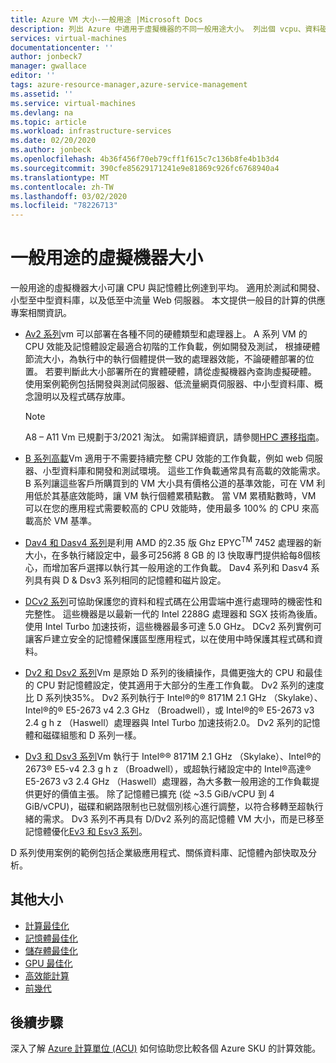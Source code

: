 ```yaml
---
title: Azure VM 大小-一般用途 |Microsoft Docs
description: 列出 Azure 中適用于虛擬機器的不同一般用途大小。 列出個 vcpu、資料磁片和 Nic 數目的相關資訊，以及此系列中大小的儲存體輸送量和網路頻寬。
services: virtual-machines
documentationcenter: ''
author: jonbeck7
manager: gwallace
editor: ''
tags: azure-resource-manager,azure-service-management
ms.assetid: ''
ms.service: virtual-machines
ms.devlang: na
ms.topic: article
ms.workload: infrastructure-services
ms.date: 02/20/2020
ms.author: jonbeck
ms.openlocfilehash: 4b36f456f70eb79cff1f615c7c136b8fe4b1b3d4
ms.sourcegitcommit: 390cfe85629171241e9e81869c926fc6768940a4
ms.translationtype: MT
ms.contentlocale: zh-TW
ms.lasthandoff: 03/02/2020
ms.locfileid: "78226713"
---
```

# <a name="general-purpose-virtual-machine-sizes"></a>一般用途的虛擬機器大小

一般用途的虛擬機器大小可讓 CPU 與記憶體比例達到平均。 適用於測試和開發、小型至中型資料庫，以及低至中流量 Web 伺服器。 本文提供一般目的計算的供應專案相關資訊。

- [Av2 系列](av2-series.md)vm 可以部署在各種不同的硬體類型和處理器上。 A 系列 VM 的 CPU 效能及記憶體設定最適合初階的工作負載，例如開發及測試， 根據硬體節流大小，為執行中的執行個體提供一致的處理器效能，不論硬體部署的位置。 若要判斷此大小部署所在的實體硬體，請從虛擬機器內查詢虛擬硬體。 使用案例範例包括開發與測試伺服器、低流量網頁伺服器、中小型資料庫、概念證明以及程式碼存放庫。

  > [!NOTE]
  > A8 – A11 Vm 已規劃于3/2021 淘汰。 如需詳細資訊，請參閱[HPC 遷移指南](https://azure.microsoft.com/resources/hpc-migration-guide/)。

- [B 系列高載](sizes-b-series-burstable.md)Vm 適用于不需要持續完整 CPU 效能的工作負載，例如 web 伺服器、小型資料庫和開發和測試環境。 這些工作負載通常具有高載的效能需求。 B 系列讓這些客戶所購買到的 VM 大小具有價格公道的基準效能，可在 VM 利用低於其基底效能時，讓 VM 執行個體累積點數。 當 VM 累積點數時，VM 可以在您的應用程式需要較高的 CPU 效能時，使用最多 100% 的 CPU 來高載高於 VM 基準。

- [Dav4 和 Dasv4 系列](dav4-dasv4-series.md)是利用 AMD 的2.35 版 Ghz EPYC<sup>TM</sup> 7452 處理器的新大小，在多執行緒設定中，最多可256將 8 GB 的 l3 快取專門提供給每8個核心，而增加客戶選擇以執行其一般用途的工作負載。 Dav4 系列和 Dasv4 系列具有與 D & Dsv3 系列相同的記憶體和磁片設定。

- [DCv2 系列](dcv2-series.md)可協助保護您的資料和程式碼在公用雲端中進行處理時的機密性和完整性。 這些機器是以最新一代的 Intel 2288G 處理器和 SGX 技術為後盾。 使用 Intel Turbo 加速技術，這些機器最多可達 5.0 GHz。 DCv2 系列實例可讓客戶建立安全的記憶體保護區型應用程式，以在使用中時保護其程式碼和資料。

- [Dv2 和 Dsv2 系列](dv2-dsv2-series.md)Vm 是原始 D 系列的後續操作，具備更強大的 CPU 和最佳的 CPU 對記憶體設定，使其適用于大部分的生產工作負載。 Dv2 系列的速度比 D 系列快35%。 Dv2 系列執行于 Intel®的® 8171M 2.1 GHz （Skylake）、Intel®的® E5-2673 v4 2.3 GHz （Broadwell），或 Intel®的® E5-2673 v3 2.4 g h z （Haswell）處理器與 Intel Turbo 加速技術2.0。 Dv2 系列的記憶體和磁碟組態和 D 系列一樣。

- [Dv3 和 Dsv3 系列](dv3-dsv3-series.md)Vm 執行于 Intel®® 8171M 2.1 GHz （Skylake）、Intel®的2673® E5-v4 2.3 g h z （Broadwell），或超執行緒設定中的 Intel®高達® E5-2673 v3 2.4 GHz （Haswell）處理器，為大多數一般用途的工作負載提供更好的價值主張。 除了記憶體已擴充 (從 ~3.5 GiB/vCPU 到 4 GiB/vCPU)，磁碟和網路限制也已就個別核心進行調整，以符合移轉至超執行緒的需求。 Dv3 系列不再具有 D/Dv2 系列的高記憶體 VM 大小，而是已移至記憶體優化[Ev3 和 Esv3 系列](ev3-esv3-series.md)。

D 系列使用案例的範例包括企業級應用程式、關係資料庫、記憶體內部快取及分析。

## <a name="other-sizes"></a>其他大小

- [計算最佳化](sizes-compute.md)
- [記憶體最佳化](sizes-memory.md)
- [儲存體最佳化](sizes-storage.md)
- [GPU 最佳化](sizes-gpu.md)
- [高效能計算](sizes-hpc.md)
- [前幾代](sizes-previous-gen.md)

## <a name="next-steps"></a>後續步驟

深入了解 [Azure 計算單位 (ACU)](acu.md) 如何協助您比較各個 Azure SKU 的計算效能。